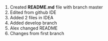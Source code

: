 1. Created **README.md** file with branch master
2. Edited from github IDE
3. Added 2 files in IDEA
4. Added develop branch
5. Alex changed README
6. Changes from first branch
